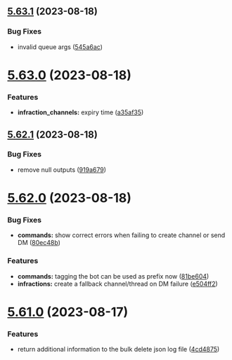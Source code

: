 ## [5.63.1](https://github.com/onesoft-sudo/sudobot/compare/v5.63.0...v5.63.1) (2023-08-18)


### Bug Fixes

* invalid queue args ([545a6ac](https://github.com/onesoft-sudo/sudobot/commit/545a6acfa568975d0fb598d1a37524b7d9072f26))



# [5.63.0](https://github.com/onesoft-sudo/sudobot/compare/v5.62.1...v5.63.0) (2023-08-18)


### Features

* **infraction_channels:** expiry time ([a35af35](https://github.com/onesoft-sudo/sudobot/commit/a35af355fe51c849e2ff2d96a1efa0e7f4fc0871))



## [5.62.1](https://github.com/onesoft-sudo/sudobot/compare/v5.62.0...v5.62.1) (2023-08-18)


### Bug Fixes

* remove null outputs ([919a679](https://github.com/onesoft-sudo/sudobot/commit/919a67946c289456ff60dc65caeb0be5fb238a7a))



# [5.62.0](https://github.com/onesoft-sudo/sudobot/compare/v5.61.0...v5.62.0) (2023-08-18)


### Bug Fixes

* **commands:** show correct errors when failing to create channel or send DM ([80ec48b](https://github.com/onesoft-sudo/sudobot/commit/80ec48b9f03812b18930f951f8bc9294d244fc44))


### Features

* **commands:** tagging the bot can be used as prefix now ([81be604](https://github.com/onesoft-sudo/sudobot/commit/81be6047e218d653a65a283244b5eadc630065e5))
* **infractions:** create a fallback channel/thread on DM failure ([e504ff2](https://github.com/onesoft-sudo/sudobot/commit/e504ff272bd6779ff54d870304a9b16ccfda51dc))



# [5.61.0](https://github.com/onesoft-sudo/sudobot/compare/v5.60.0...v5.61.0) (2023-08-17)


### Features

* return additional information to the bulk delete json log file ([4cd4875](https://github.com/onesoft-sudo/sudobot/commit/4cd48759a66c8a25dc7ef366fcf49f94a30aa9e8))



